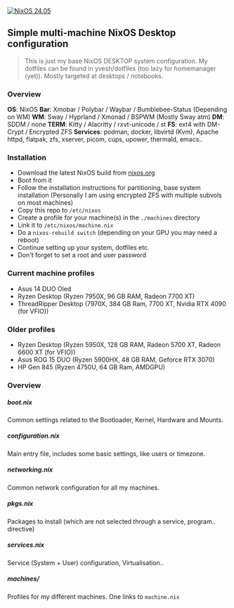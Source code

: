 [![NixOS 24.05](https://img.shields.io/badge/NixOS-v21.05-blue.svg?style=flat-square&logo=NixOS&logoColor=white)](https://nixos.org)

## Simple multi-machine NixOS Desktop configuration

> This is just my base NixOS DESKTOP system configuration. My dotfiles can be found in yvesh/dotfiles (too lazy for homemanager (yet)). Mostly targeted at desktops / notebooks.

### Overview

**OS**: NixOS
**Bar**: Xmobar / Polybar / Waybar / Bumblebee-Status (Depending on WM)
**WM**: Sway / Hyprland / Xmonad / BSPWM (Mostly Sway atm)
**DM**: SDDM / none
**TERM**: Kitty / Alacritty / rxvt-unicode / st
**FS**: ext4 with DM-Crypt / Encrypted ZFS
**Services**: podman, docker, libvirtd (Kvm), Apache httpd, flatpak, zfs, xserver, picom, cups, upower, thermald, emacs..

### Installation

* Download the latest NixOS build from [nixos.org](https://nixos.org/download.html)
* Boot from it
* Follow the installation instructions for partitioning, base system installation (Personally I am using encrypted ZFS with multiple subvols on most machines)
* Copy this repo to `/etc/nixos`
* Create a profile for your machine(s) in the `./machines` directory
* Link it to `/etc/nixos/machine.nix`
* Do a `nixos-rebuild switch` (depending on your GPU you may need a reboot)
* Continue setting up your system, dotfiles etc.
* Don't forget to set a root and user password

### Current machine profiles

* Asus 14 DUO Oled
* Ryzen Desktop (Ryzen 7950X, 96 GB RAM, Radeon 7700 XT)
* ThreadRipper Desktop (7970X, 384 GB Ram, 7700 XT, Nvidia RTX 4090 (for VFIO))

### Older profiles

* Ryzen Desktop (Ryzen 5950X, 128 GB RAM, Radeon 5700 XT, Radeon 6600 XT (for VFIO))
* Asus ROG 15 DUO (Ryzen 5900HX, 48 GB RAM, Geforce RTX 3070)
* HP Gen 845 (Ryzen 4750U, 64 GB Ram, AMDGPU)

### Overview

##### boot.nix
Common settings related to the Bootloader, Kernel, Hardware and Mounts.

##### configuration.nix
Main entry file, includes some basic settings, like users or timezone.

##### networking.nix
Common network configuration for all my machines.

##### pkgs.nix
Packages to install (which are not selected through a service, program.. directive)

##### services.nix
Service (System + User) configuration, Virtualisation..

##### machines/
Profiles for my different machines. One links to `machine.nix`

